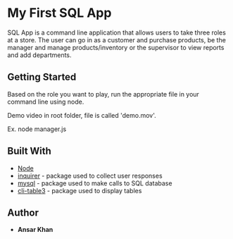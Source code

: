 # My First SQL App

SQL App is a command line application that allows users to take three roles at a store. The user can go in as a customer and purchase products, be the manager and manage products/inventory or the supervisor to view reports and add departments.

## Getting Started

Based on the role you want to play, run the appropriate file in your command line using node.

Demo video in root folder, file is called 'demo.mov'.

Ex. node manager.js

## Built With

* [Node](https://nodejs.org)
* [inquirer](https://www.npmjs.com/package/inquirer) - package used to collect user responses
* [mysql](https://www.npmjs.com/package/mysql) - package used to make calls to SQL database
* [cli-table3](https://www.npmjs.com/package/cli-table3) - package used to display tables

## Author

* **Ansar Khan**